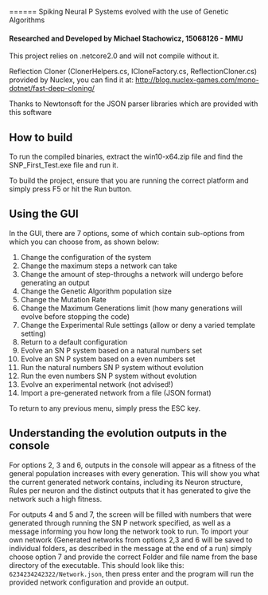 ====== Spiking Neural P Systems evolved with the use of Genetic Algorithms
#### Researched and Developed by Michael Stachowicz, 15068126 - MMU

This project relies on .netcore2.0 and will not compile without it.

Reflection Cloner (ClonerHelpers.cs, ICloneFactory.cs, ReflectionCloner.cs) provided by Nuclex, you can find it at: http://blog.nuclex-games.com/mono-dotnet/fast-deep-cloning/

Thanks to Newtonsoft for the JSON parser libraries which are provided with this software

## How to build

To run the compiled binaries, extract the win10-x64.zip file and find the SNP_First_Test.exe file and run it.

To build the project, ensure that you are running the correct platform and simply press F5 or hit the Run button.

## Using the GUI

In the GUI, there are 7 options, some of which contain sub-options from which you can choose from, as shown below:
1. Change the configuration of the system
  1. Change the maximum steps a network can take
  2. Change the amount of step-throughs a network will undergo before generating an output
  3. Change the Genetic Algorithm population size
  4. Change the Mutation Rate
  5. Change the Maximum Generations limit (how many generations will evolve before stopping the code)
  6. Change the Experimental Rule settings (allow or deny a varied template setting)
  7. Return to a default configuration
2. Evolve an SN P system based on a natural numbers set
3. Evolve an SN P system based on a even numbers set
4. Run the natural numbers SN P system without evolution
5. Run the even numbers SN P system without evolution
6. Evolve an experimental network (not advised!)
7. Import a pre-generated network from a file (JSON format)

To return to any previous menu, simply press the ESC key.

## Understanding the evolution outputs in the console
For options 2, 3 and 6, outputs in the console will appear as a fitness of the general population increases with every generation. This will show you what the current generated network contains, including its Neuron structure, Rules per neuron and the distinct outputs that it has generated to give the network such a high fitness.

For outputs 4 and 5 and 7, the screen will be filled with numbers that were generated through running the SN P network specified, as well as a message informing you how long the network took to run. To import your own network (Generated networks from options 2,3 and 6 will be saved to individual folders, as described in the message at the end of a run) simply choose option 7 and provide the correct Folder and file name from the base directory of the executable. This should look like this: `6234234242322/Network.json`, then press enter and the program will run the provided network configuration and provide an output. 
